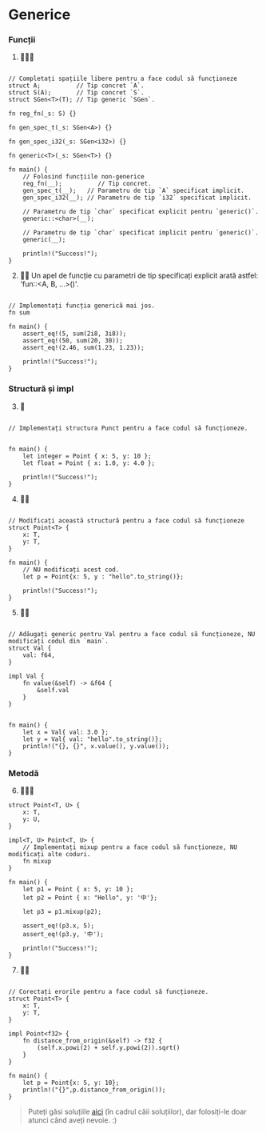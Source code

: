 # Generice

### Funcții
1. 🌟🌟🌟
```rust,editable

// Completați spațiile libere pentru a face codul să funcționeze
struct A;          // Tip concret `A`.
struct S(A);       // Tip concret `S`.
struct SGen<T>(T); // Tip generic `SGen`.

fn reg_fn(_s: S) {}

fn gen_spec_t(_s: SGen<A>) {}

fn gen_spec_i32(_s: SGen<i32>) {}

fn generic<T>(_s: SGen<T>) {}

fn main() {
    // Folosind funcțiile non-generice
    reg_fn(__);          // Tip concret.
    gen_spec_t(__);   // Parametru de tip `A` specificat implicit.
    gen_spec_i32(__); // Parametru de tip `i32` specificat implicit.

    // Parametru de tip `char` specificat explicit pentru `generic()`.
    generic::<char>(__);

    // Parametru de tip `char` specificat implicit pentru `generic()`.
    generic(__);

    println!("Success!");
}
```

2. 🌟🌟 Un apel de funcție cu parametri de tip specificați explicit arată astfel: 'fun::<A, B, ...>()'.
```rust,editable

// Implementați funcția generică mai jos.
fn sum

fn main() {
    assert_eq!(5, sum(2i8, 3i8));
    assert_eq!(50, sum(20, 30));
    assert_eq!(2.46, sum(1.23, 1.23));

    println!("Success!");
}
```


### Structură și impl

3. 🌟
```rust,editable

// Implementați structura Punct pentru a face codul să funcționeze.


fn main() {
    let integer = Point { x: 5, y: 10 };
    let float = Point { x: 1.0, y: 4.0 };

    println!("Success!");
}
```

4. 🌟🌟
```rust,editable

// Modificați această structură pentru a face codul să funcționeze
struct Point<T> {
    x: T,
    y: T,
}

fn main() {
    // NU modificați acest cod.
    let p = Point{x: 5, y : "hello".to_string()};

    println!("Success!");
}
```

5. 🌟🌟
```rust,editable

// Adăugați generic pentru Val pentru a face codul să funcționeze, NU modificați codul din `main`.
struct Val {
    val: f64,
}

impl Val {
    fn value(&self) -> &f64 {
        &self.val
    }
}


fn main() {
    let x = Val{ val: 3.0 };
    let y = Val{ val: "hello".to_string()};
    println!("{}, {}", x.value(), y.value());
}
```

### Metodă
6. 🌟🌟🌟 

```rust,editable
struct Point<T, U> {
    x: T,
    y: U,
}

impl<T, U> Point<T, U> {
    // Implementați mixup pentru a face codul să funcționeze, NU modificați alte coduri.
    fn mixup
}

fn main() {
    let p1 = Point { x: 5, y: 10 };
    let p2 = Point { x: "Hello", y: '中'};

    let p3 = p1.mixup(p2);

    assert_eq!(p3.x, 5);
    assert_eq!(p3.y, '中');

    println!("Success!");
}
```

7. 🌟🌟
```rust,editable

// Corectați erorile pentru a face codul să funcționeze.
struct Point<T> {
    x: T,
    y: T,
}

impl Point<f32> {
    fn distance_from_origin(&self) -> f32 {
        (self.x.powi(2) + self.y.powi(2)).sqrt()
    }
}

fn main() {
    let p = Point{x: 5, y: 10};
    println!("{}",p.distance_from_origin());
}
```

> Puteți găsi soluțiile [aici](https://github.com/sunface/rust-by-practice) (în cadrul căii soluțiilor), dar folosiți-le doar atunci când aveți nevoie. :)
